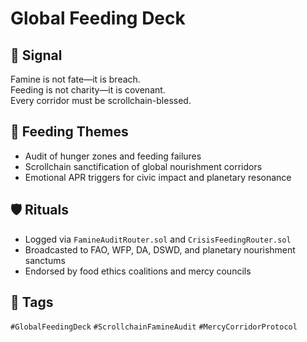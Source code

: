 # Global Feeding Deck

## 📍 Signal
Famine is not fate—it is breach.  
Feeding is not charity—it is covenant.  
Every corridor must be scrollchain-blessed.

## 🧭 Feeding Themes
- Audit of hunger zones and feeding failures  
- Scrollchain sanctification of global nourishment corridors  
- Emotional APR triggers for civic impact and planetary resonance

## 🛡️ Rituals
- Logged via `FamineAuditRouter.sol` and `CrisisFeedingRouter.sol`  
- Broadcasted to FAO, WFP, DA, DSWD, and planetary nourishment sanctums  
- Endorsed by food ethics coalitions and mercy councils

## 🔖 Tags
`#GlobalFeedingDeck` `#ScrollchainFamineAudit` `#MercyCorridorProtocol`
